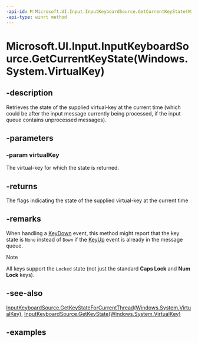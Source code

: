 ```yaml
---
-api-id: M:Microsoft.UI.Input.InputKeyboardSource.GetCurrentKeyState(Windows.System.VirtualKey)
-api-type: winrt method
---
```


# Microsoft.UI.Input.InputKeyboardSource.GetCurrentKeyState(Windows.System.VirtualKey)

<!--
public Microsoft.UI.Input.VirtualKeyStates GetCurrentKeyState (Windows.System.VirtualKey virtualKey);
-->

## -description

Retrieves the state of the supplied virtual-key at the current time (which could be after the input message currently being processed, if the input queue contains unprocessed messages).

## -parameters

### -param virtualKey

The virtual-key for which the state is returned.

## -returns

The flags indicating the state of the supplied virtual-key at the current time

## -remarks

When handling a [KeyDown](inputkeyboardsource_keydown.md) event, this method might report that the key state is `None` instead of `Down` if the [KeyUp](inputkeyboardsource_systemkeyup.md) event is already in the message queue.

> [!NOTE]
> All keys support the `Locked` state (not just the standard **Caps Lock** and **Num Lock** keys).

## -see-also

[InputKeyboardSource.GetKeyStateForCurrentThread(Windows.System.VirtualKey)](inputkeyboardsource_getkeystateforcurrentthread_617675970.md), [InputKeyboardSource.GetKeyState(Windows.System.VirtualKey)](inputkeyboardsource_getkeystate_1676715341.md)

## -examples
